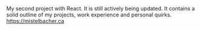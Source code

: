 My second project with React. It is still actively being updated. It contains a solid outline of my projects, work experience and personal quirks. https://mistelbacher.ca